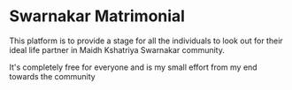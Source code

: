 # Swarnakar Matrimonial 

This platform is to provide a stage for all the individuals to look out for their ideal life partner in Maidh Kshatriya Swarnakar community. 

It's completely free for everyone and is my small effort from my end towards the community
